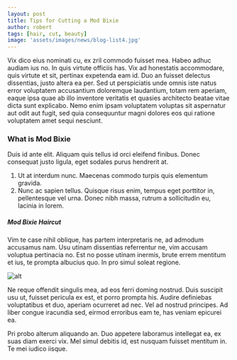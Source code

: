 ```yaml
---
layout: post
title: Tips for Cutting a Mod Bixie
author: robert
tags: [hair, cut, beauty]
image: 'assets/images/news/blog-list4.jpg'
---
```


Vix dico eius nominati cu, ex zril commodo fuisset mea. Habeo adhuc audiam ius no. In quis virtute officiis has. Vix ad honestatis accommodare, quis virtute et sit, pertinax expetenda eam id. Duo an fuisset delectus dissentias, justo altera ea per.
Sed ut perspiciatis unde omnis iste natus error voluptatem accusantium doloremque laudantium, totam rem aperiam, eaque ipsa quae ab illo inventore veritatis et quasies architecto beatae vitae dicta sunt explicabo. Nemo enim ipsam voluptatem voluptas sit aspernatur aut odit aut fugit, sed quia consequuntur magni dolores eos qui ratione voluptatem amet sequi nesciunt.

### What is Mod Bixie

Duis id ante elit. Aliquam quis tellus id orci eleifend finibus. Donec consequat justo ligula, eget sodales purus hendrerit at.

1. Ut at interdum nunc. Maecenas commodo turpis quis elementum gravida.
2. Nunc ac sapien tellus. Quisque risus enim, tempus eget porttitor in, pellentesque vel urna.
    Donec nibh massa, rutrum a sollicitudin eu,
lacinia in lorem.

##### Mod Bixie Haircut

Vim te case nihil oblique, has partem interpretaris ne, ad admodum accusamus nam. Usu utinam dissentias referrentur ne, vim accusam voluptua pertinacia no. Est no posse utinam inermis, brute errem mentitum et ius, te prompta albucius quo. In pro simul soleat regione.

![alt](https://images.pexels.com/photos/7755239/pexels-photo-7755239.jpeg)

Ne reque offendit singulis mea, ad eos ferri doming nostrud. Duis suscipit usu ut, fuisset pericula ex est, et porro prompta his. Audire definiebas voluptatibus et duo, aperiam ocurreret ad nec. Vel ad nostrud principes. Ad liber congue iracundia sed, eirmod erroribus eam te, has veniam epicurei ea.

Pri probo alterum aliquando an. Duo appetere laboramus intellegat ea, ex suas diam exerci vix. Mel simul debitis id, est nusquam fuisset mentitum in. Te mei iudico iisque.